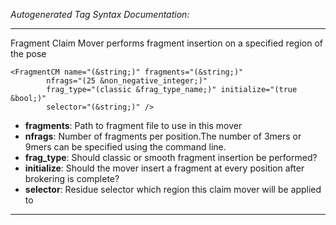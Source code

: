 _Autogenerated Tag Syntax Documentation:_

---
Fragment Claim Mover performs fragment insertion on a specified region of the pose

```
<FragmentCM name="(&string;)" fragments="(&string;)"
        nfrags="(25 &non_negative_integer;)"
        frag_type="(classic &frag_type_name;)" initialize="(true &bool;)"
        selector="(&string;)" />
```

-   **fragments**: Path to fragment file to use in this mover
-   **nfrags**: Number of fragments per position.The number of 3mers or 9mers can be specified using the command line.
-   **frag_type**: Should classic or smooth fragment insertion be performed?
-   **initialize**: Should the mover insert a fragment at every position after brokering is complete?
-   **selector**: Residue selector which region this claim mover will be applied to

---
